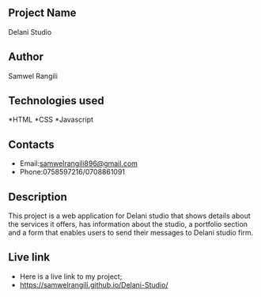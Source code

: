 ## Project Name
Delani Studio

## Author
Samwel Rangili

## Technologies used
*HTML
*CSS
*Javascript

## Contacts
* Email:samwelrangili896@gmail.com
* Phone:0758597216/0708861091

## Description
This project is a web application for Delani studio that shows details about the services it offers, has information about the studio, a portfolio section and a form that enables users to send their messages to Delani studio firm.

## Live link
* Here is a live link to my project;
* https://samwelrangili.github.io/Delani-Studio/